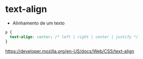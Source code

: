 # text-align

* Alinhamento de um texto

```css
p {
  text-align: center; /* left | right | center | justify */
}
```

https://developer.mozilla.org/en-US/docs/Web/CSS/text-align